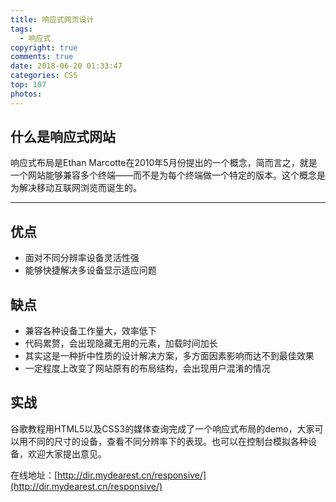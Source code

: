 ```yaml
---
title: 响应式网页设计
tags:
  - 响应式
copyright: true
comments: true
date: 2018-06-20 01:33:47
categories: CSS
top: 107
photos:
---
```


## 什么是响应式网站

响应式布局是Ethan Marcotte在2010年5月份提出的一个概念，简而言之，就是一个网站能够兼容多个终端——而不是为每个终端做一个特定的版本。这个概念是为解决移动互联网浏览而诞生的。

--- 
<!--more -->

## 优点

- 面对不同分辨率设备灵活性强
- 能够快捷解决多设备显示适应问题

## 缺点

- 兼容各种设备工作量大，效率低下
- 代码累赘，会出现隐藏无用的元素，加载时间加长
- 其实这是一种折中性质的设计解决方案，多方面因素影响而达不到最佳效果
- 一定程度上改变了网站原有的布局结构，会出现用户混淆的情况

## 实战

谷歌教程用HTML5以及CSS3的媒体查询完成了一个响应式布局的demo，大家可以用不同的尺寸的设备，查看不同分辨率下的表现。也可以在控制台模拟各种设备，欢迎大家提出意见。

在线地址：[http://dir.mydearest.cn/responsive/](http://dir.mydearest.cn/responsive/)